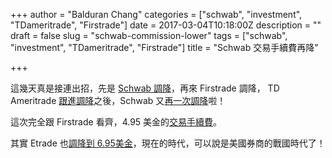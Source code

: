 +++
author = "Balduran Chang"
categories = ["schwab", "investment", "TDameritrade", "Firstrade"]
date = 2017-03-04T10:18:00Z
description = ""
draft = false
slug = "schwab-commission-lower"
tags = ["schwab", "investment", "TDameritrade", "Firstrade"]
title = "Schwab 交易手續費再降"

+++


這幾天真是接連出招，先是 [Schwab 調降](/2017/02/15/schwab-commissions/)，再來 Firstrade 調降， TD Ameritrade [跟進調降](/2017/03/03/td-ameritrade-commissions/)之後，Schwab 又[再一次調降](http://pressroom.aboutschwab.com/press-release/schwab-fundslaudus-funds-news/schwab-reduces-trade-commissions-495-and-lowers-contract)啦！

這次完全跟 Firstrade 看齊，4.95 美金的[交易手續費](http://www.schwab.com/public/schwab/investing/pricing_services/fees_minimums)。

其實 Etrade 也[調降到 6.95美金](https://about.etrade.com/releasedetail.cfm?ReleaseID=1015484)，現在的時代，可以說是美國券商的戰國時代了！

